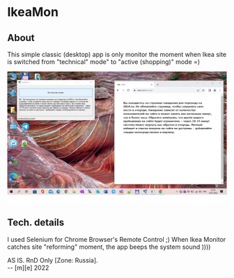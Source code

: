 # IkeaMon

## About
This simple classic (desktop) app is only monitor the moment when Ikea site is switched 
from "technical" mode" to "active (shopping)" mode =) 

![Ikea Monitor](Images/IkeaMon.png)

## Tech. details
I used Selenium for Chrome Browser's Remote Control ;)
When Ikea Monitor catches site "reforming" moment, the app beeps the system sound ))))


AS IS. RnD Only [Zone: Russia].  
-- [m][e] 2022
